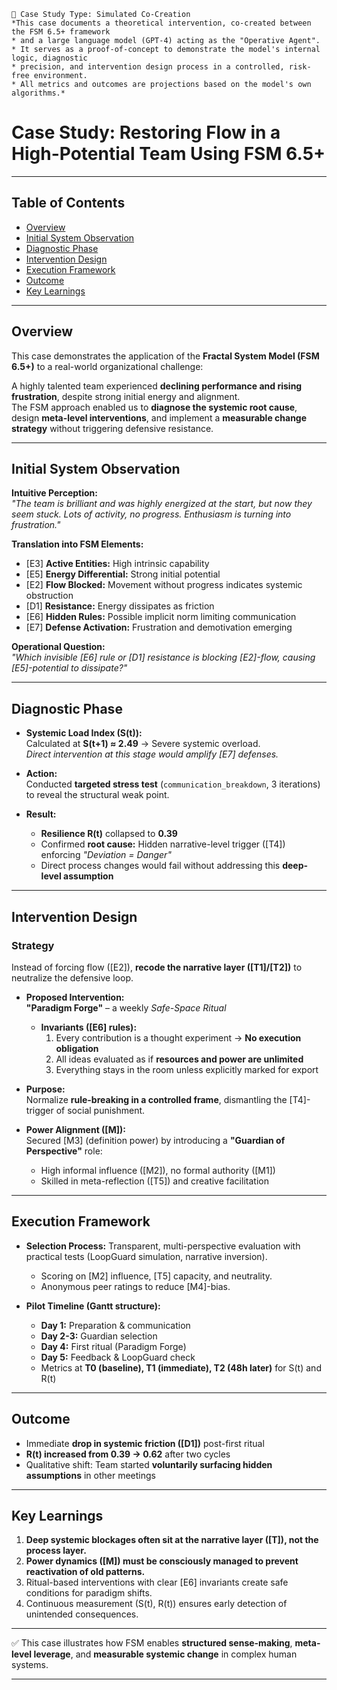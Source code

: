     📄 Case Study Type: Simulated Co-Creation
    *This case documents a theoretical intervention, co-created between the FSM 6.5+ framework
    * and a large language model (GPT-4) acting as the "Operative Agent".
    * It serves as a proof-of-concept to demonstrate the model's internal logic, diagnostic
    * precision, and intervention design process in a controlled, risk-free environment.
    * All metrics and outcomes are projections based on the model's own algorithms.*
    

# Case Study: Restoring Flow in a High-Potential Team Using FSM 6.5+

---

## Table of Contents
- [Overview](#overview)
- [Initial System Observation](#initial-system-observation)
- [Diagnostic Phase](#diagnostic-phase)
- [Intervention Design](#intervention-design)
- [Execution Framework](#execution-framework)
- [Outcome](#outcome)
- [Key Learnings](#key-learnings)

---

## Overview
This case demonstrates the application of the **Fractal System Model (FSM 6.5+)** to a real-world organizational challenge:

A highly talented team experienced **declining performance and rising frustration**, despite strong initial energy and alignment.  
The FSM approach enabled us to **diagnose the systemic root cause**, design **meta-level interventions**, and implement a **measurable change strategy** without triggering defensive resistance.

---

## Initial System Observation
**Intuitive Perception:**  
*"The team is brilliant and was highly energized at the start, but now they seem stuck. Lots of activity, no progress. Enthusiasm is turning into frustration."*

**Translation into FSM Elements:**
- [E3] **Active Entities:** High intrinsic capability
- [E5] **Energy Differential:** Strong initial potential
- [E2] **Flow Blocked:** Movement without progress indicates systemic obstruction
- [D1] **Resistance:** Energy dissipates as friction
- [E6] **Hidden Rules:** Possible implicit norm limiting communication
- [E7] **Defense Activation:** Frustration and demotivation emerging

**Operational Question:**  
*"Which invisible [E6] rule or [D1] resistance is blocking [E2]-flow, causing [E5]-potential to dissipate?"*

---

## Diagnostic Phase
- **Systemic Load Index (S(t)):**  
  Calculated at **S(t+1) ≈ 2.49** → Severe systemic overload.  
  *Direct intervention at this stage would amplify [E7] defenses.*

- **Action:**  
  Conducted **targeted stress test** (`communication_breakdown`, 3 iterations) to reveal the structural weak point.

- **Result:**  
  - **Resilience R(t)** collapsed to **0.39**
  - Confirmed **root cause:** Hidden narrative-level trigger ([T4]) enforcing *"Deviation = Danger"*
  - Direct process changes would fail without addressing this **deep-level assumption**

---

## Intervention Design
### Strategy
Instead of forcing flow ([E2]), **recode the narrative layer ([T1]/[T2])** to neutralize the defensive loop.

- **Proposed Intervention:**  
  **"Paradigm Forge"** – a weekly *Safe-Space Ritual*
  - **Invariants ([E6] rules):**
    1. Every contribution is a thought experiment → **No execution obligation**
    2. All ideas evaluated as if **resources and power are unlimited**
    3. Everything stays in the room unless explicitly marked for export

- **Purpose:**  
  Normalize **rule-breaking in a controlled frame**, dismantling the [T4]-trigger of social punishment.

- **Power Alignment ([M]):**  
  Secured [M3] (definition power) by introducing a **"Guardian of Perspective"** role:
  - High informal influence ([M2]), no formal authority ([M1])
  - Skilled in meta-reflection ([T5]) and creative facilitation

---

## Execution Framework
- **Selection Process:**
  Transparent, multi-perspective evaluation with practical tests (LoopGuard simulation, narrative inversion).
  - Scoring on [M2] influence, [T5] capacity, and neutrality.
  - Anonymous peer ratings to reduce [M4]-bias.

- **Pilot Timeline (Gantt structure):**
  - **Day 1:** Preparation & communication
  - **Day 2-3:** Guardian selection
  - **Day 4:** First ritual (Paradigm Forge)
  - **Day 5:** Feedback & LoopGuard check
  - Metrics at **T0 (baseline), T1 (immediate), T2 (48h later)** for S(t) and R(t)

---

## Outcome
- Immediate **drop in systemic friction ([D1])** post-first ritual
- **R(t) increased from 0.39 → 0.62** after two cycles
- Qualitative shift: Team started **voluntarily surfacing hidden assumptions** in other meetings

---

## Key Learnings
1. **Deep systemic blockages often sit at the narrative layer ([T]), not the process layer.**
2. **Power dynamics ([M]) must be consciously managed to prevent reactivation of old patterns.**
3. Ritual-based interventions with clear [E6] invariants create safe conditions for paradigm shifts.
4. Continuous measurement (S(t), R(t)) ensures early detection of unintended consequences.

---

✅ This case illustrates how FSM enables **structured sense-making**, **meta-level leverage**, and **measurable systemic change** in complex human systems.

---
